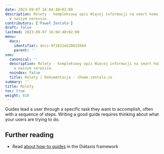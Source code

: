 ```yaml
---
date: 2023-09-07 16:04:48+02:00
description: Rolety - kompleksowy opis Więcej informacji na smart home znajdziesz
  w naszym serwisie.
contributors: ['Paweł Żentała']
draft: false
lastmod: 2023-09-07 16:04:48+02:00
menu:
  docs:
    identifier: docs-9f1812eb2801568d
    parent: ''
seo:
  canonical: ''
  description: Rolety - kompleksowy opis Więcej informacji na smart home znajdziesz
    w naszym serwisie.
  noindex: false
  title: Rolety | Dokumentacja - ihome.zentala.io
summary: ''
title: Rolety
toc: true
weight: 810
---
```



Guides lead a user through a specific task they want to accomplish, often with a sequence of steps. Writing a good guide requires thinking about what your users are trying to do.

## Further reading

- Read [about how-to guides](https://diataxis.fr/how-to-guides/) in the Diátaxis framework
